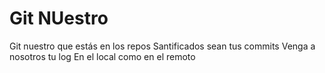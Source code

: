 # Git NUestro

Git nuestro que estás en los repos
Santificados sean tus commits
Venga a nosotros tu log
En el local como en el remoto